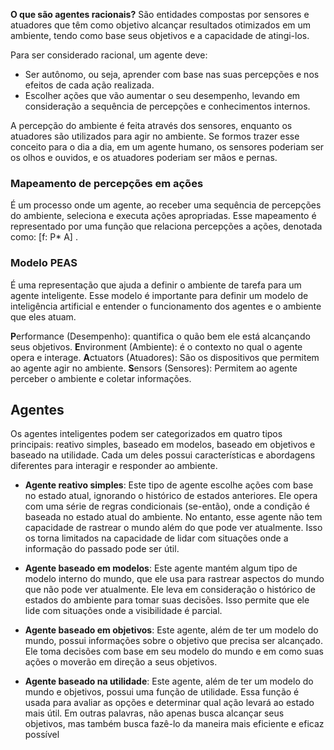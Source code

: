 
**O que são agentes racionais?** São entidades compostas por sensores e atuadores que têm como objetivo alcançar resultados otimizados em um ambiente, tendo como base seus objetivos e a capacidade de atingi-los.

Para ser considerado racional, um agente deve:
- Ser autônomo, ou seja, aprender com base nas suas percepções e nos efeitos de cada ação realizada.
- Escolher ações que vão aumentar o seu desempenho, levando em consideração a sequência de percepções e conhecimentos internos.

A percepção do ambiente é feita através dos sensores, enquanto os atuadores são utilizados para agir no ambiente. Se formos trazer esse conceito para o dia a dia, em um agente humano, os sensores poderiam ser os olhos e ouvidos, e os atuadores poderiam ser mãos e pernas.

### Mapeamento de percepções em ações

É um processo onde um agente, ao receber uma sequência de percepções do ambiente, seleciona e executa ações apropriadas. Esse mapeamento é representado por uma função que relaciona percepções a ações, denotada como: [f: P* A] .

### Modelo PEAS

É uma representação que ajuda a definir o ambiente de tarefa para um agente inteligente. Esse modelo é importante para definir um modelo de inteligência artificial e entender o funcionamento dos agentes e o ambiente que eles atuam. 

**P**erformance (Desempenho): quantifica o quão bem ele está alcançando seus objetivos. 
**E**nvironment (Ambiente): é o contexto no qual o agente opera e interage.
**A**ctuators (Atuadores): São os dispositivos que permitem ao agente agir no ambiente. 
**S**ensors (Sensores): Permitem ao agente perceber o ambiente e coletar informações.

## Agentes

Os agentes inteligentes podem ser categorizados em quatro tipos principais: reativo simples, baseado em modelos, baseado em objetivos e baseado na utilidade. Cada um deles possui características e abordagens diferentes para interagir e responder ao ambiente.

- **Agente reativo simples**: Este tipo de agente escolhe ações com base no estado atual, ignorando o histórico de estados anteriores. Ele opera com uma série de regras condicionais (se-então), onde a condição é baseada no estado atual do ambiente. No entanto, esse agente não tem capacidade de rastrear o mundo além do que pode ver atualmente. Isso os torna limitados na capacidade de lidar com situações onde a informação do passado pode ser útil.

- **Agente baseado em modelos**: Este agente mantém algum tipo de modelo interno do mundo, que ele usa para rastrear aspectos do mundo que não pode ver atualmente. Ele leva em consideração o histórico de estados do ambiente para tomar suas decisões. Isso permite que ele lide com situações onde a visibilidade é parcial.

- **Agente baseado em objetivos**: Este agente, além de ter um modelo do mundo, possui informações sobre o objetivo que precisa ser alcançado. Ele toma decisões com base em seu modelo do mundo e em como suas ações o moverão em direção a seus objetivos.

- **Agente baseado na utilidade**: Este agente, além de ter um modelo do mundo e objetivos, possui uma função de utilidade. Essa função é usada para avaliar as opções e determinar qual ação levará ao estado mais útil. Em outras palavras, não apenas busca alcançar seus objetivos, mas também busca fazê-lo da maneira mais eficiente e eficaz possível
